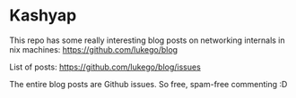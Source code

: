 Kashyap
=======

This repo has some really interesting blog posts on networking internals
in nix machines: https://github.com/lukego/blog

List of posts: https://github.com/lukego/blog/issues

The entire blog posts are Github issues. So free, spam-free commenting :D
